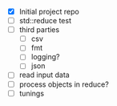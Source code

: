 - [x] Initial project repo
- [ ] std::reduce test
- [ ] third parties
	- [ ] csv
	- [ ] fmt
	- [ ] logging?
	- [ ] json
- [ ] read input data
- [ ] process objects in reduce?
- [ ] tunings
